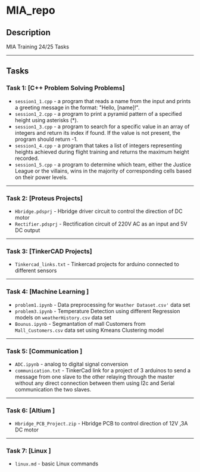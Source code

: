 # MIA_repo

## Description
MIA Training 24/25 Tasks

---

## Tasks

### Task 1: [C++ Problem Solving Problems]
- `session1_1.cpp` - a program that reads a name from the input and prints a greeting message in the format: "Hello, [name]!".
- `session1_2.cpp` - a program to print a pyramid pattern of a specified height using asterisks (*).
- `session1_3.cpp` - a program to search for a specific value in an array of integers and return its index if found. If the value is not present, the program should return -1.
- `session1_4.cpp` - a program that takes a list of integers representing heights achieved during flight training and returns the maximum height recorded.
- `session1_5.cpp` - a program to determine which team, either the Justice League or the villains, wins in the majority of corresponding cells based on their power levels.
---

### Task 2: [Proteus Projects]
- `Hbridge.pdsprj` - Hbridge driver circuit to control the direction of DC motor
- `Rectifier.pdsprj` - Rectification circuit of 220V AC as an input and 5V DC output
---

### Task 3: [TinkerCAD Projects]
- `Tinkercad_links.txt` - Tinkercad projects for arduino connected to different sensors
---

### Task 4: [Machine Learning ]
- `problem1.ipynb` - Data preprocessing for `Weather Dataset.csv'` data set
- `problem3.ipynb` - Temperature Detection using different Regression models on `weatherHistory.csv` data set
- `Bounus.ipynb` - Segmantation of mall Customers from `Mall_Customers.csv` data set using Kmeans Clustering model
---

### Task 5: [Communication ]
- `ADC.ipynb` - analog to digital signal conversion
- `communication.txt` - TinkerCad link for a project of 3 arduinos to send a message from one slave to the other relaying
through the master without any direct connection between them using I2c and Serial communication
the two slaves.
---

### Task 6: [Altium ]
- `Hbridge_PCB_Project.zip` - Hbridge PCB to control direction of 12V ,3A DC motor
---
### Task 7: [Linux ]
- `linux.md` - basic Linux commands
